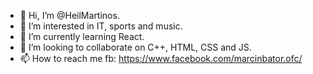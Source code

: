- 👋 Hi, I’m @HeilMartinos.
- 👀 I’m interested in IT, sports and music.
- 🌱 I’m currently learning React.
- 💞️ I’m looking to collaborate on C++, HTML, CSS and JS.
- 📫 How to reach me fb: https://www.facebook.com/marcinbator.ofc/

<!---
HeilMartinos/HeilMartinos is a ✨ special ✨ repository because its `README.md` (this file) appears on your GitHub profile.
You can click the Preview link to take a look at your changes.
--->
